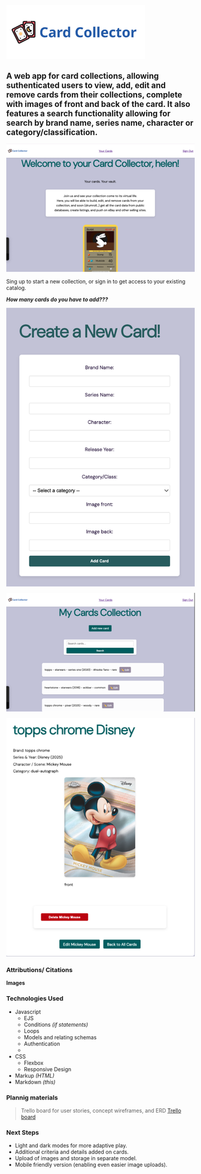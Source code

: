 
![Card Collector Logo](public/assets/CardCollector-logo.png)
## A web app for card collections, allowing suthenticated users to view, add, edit and remove cards from their collections, complete with images of front and back of the card. It also features a search functionality allowing for search by brand name, series name, character or category/classification. 


![Screenshot of app's landing page](/public/assets/homepage.png "landing page")

Sing up to start a new collection, or sign in to get access to your existing catalog. 

**_How many cards do you have to add???_**

![Screenshot of add new card](/public/assets/add-card.png "Add new card")

![Screenshot of index/all cards view](/public/assets/card-collection-index.png "Index-cards collection")

![Screenshot of a single card view](/public/assets/Show-page.png "Single card page")


### Attributions/ Citations
**Images** 


### Technologies Used
* Javascript
     * EJS 
     * Conditions *(if statements)*
     * Loops
     * Models and relating schemas
     * Authentication
     * 
* CSS
    * Flexbox
    * Responsive Design
*  Markup *(HTML)*
* Markdown *(this)*

### Plannig materials
> Trello board for user stories, concept wireframes, and ERD [Trello board][site]

[site]: https://trello.com/invite/b/68c1ce92668586df9e7d5ba5/ATTI053bad1eccdc6697373c0f40c671587936FFD920/card-collector-planning


### Next Steps
* Light and dark modes for more adaptive play.  
* Additional criteria and details added on cards. 
* Upload of images and storage in separate model.
* Mobile friendly version (enabling even easier image uploads).
